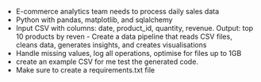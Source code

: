 - E-commerce analytics team needs to process daily sales data
- Python with pandas, matplotlib, and sqlalchemy 
- Input CSV with columns: date, product_id, quantity, revenue. Output: top 10 products by reven - Create a data pipeline that reads CSV files, cleans data, generates insights, and creates visualisations
- Handle missing values, log all operations, optimise for files up to 1GB
- create an example CSV for me test the generated code. 
- Make sure to create a requirements.txt file 
